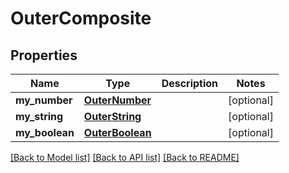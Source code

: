 # OuterComposite

## Properties
Name | Type | Description | Notes
------------ | ------------- | ------------- | -------------
**my_number** | [**OuterNumber**](OuterNumber.md) |  | [optional] 
**my_string** | [**OuterString**](OuterString.md) |  | [optional] 
**my_boolean** | [**OuterBoolean**](OuterBoolean.md) |  | [optional] 

[[Back to Model list]](../README.md#documentation-for-models) [[Back to API list]](../README.md#documentation-for-api-endpoints) [[Back to README]](../README.md)


